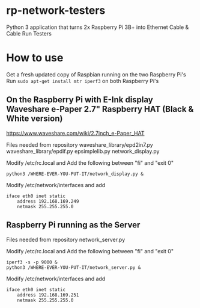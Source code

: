 # rp-network-testers
Python 3 application that turns 2x Raspberry Pi 3B+ into Ethernet Cable & Cable Run Testers

How to use 
====================
Get a fresh updated copy of Raspbian running on the two Raspberry Pi's
Run ```sudo apt-get install mtr iperf3``` on both Raspberry Pi's

On the Raspberry Pi with E-Ink display Waveshare e-Paper 2.7" Raspberry HAT (Black & White version)
---------------------
  https://www.waveshare.com/wiki/2.7inch_e-Paper_HAT

Files needed from repository
waveshare_library/epd2in7.py
waveshare_library/epdif.py
epsimplelib.py
network_display.py

Modify /etc/rc.local and Add the following between "fi" and "exit 0"
```
python3 /WHERE-EVER-YOU-PUT-IT/network_display.py &
```

Modify /etc/network/interfaces and add
```
iface eth0 inet static
    address 192.168.169.249
    netmask 255.255.255.0
```


Raspberry Pi running as the Server
---------------------
Files needed from repository
network_server.py

Modify /etc/rc.local and Add the following between "fi" and "exit 0"
```
iperf3 -s -p 9000 &
python3 /WHERE-EVER-YOU-PUT-IT/network_server.py &
```

Modify /etc/network/interfaces and add
```
iface eth0 inet static
    address 192.168.169.251
    netmask 255.255.255.0
```
